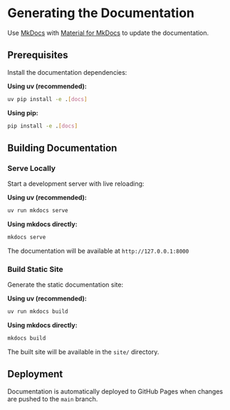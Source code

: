 # Generating the Documentation

Use [MkDocs](http://www.mkdocs.org/) with [Material for MkDocs](https://squidfunk.github.io/mkdocs-material/) to update the documentation.

## Prerequisites

Install the documentation dependencies:

**Using uv (recommended):**

```bash
uv pip install -e .[docs]
```

**Using pip:**

```bash
pip install -e .[docs]
```

## Building Documentation

### Serve Locally

Start a development server with live reloading:

**Using uv (recommended):**

```bash
uv run mkdocs serve
```

**Using mkdocs directly:**

```bash
mkdocs serve
```

The documentation will be available at `http://127.0.0.1:8000`

### Build Static Site

Generate the static documentation site:

**Using uv (recommended):**

```bash
uv run mkdocs build
```

**Using mkdocs directly:**

```bash
mkdocs build
```

The built site will be available in the `site/` directory.

## Deployment

Documentation is automatically deployed to GitHub Pages when changes are pushed to the `main` branch.
